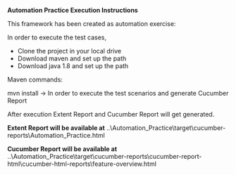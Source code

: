 <b>Automation Practice Execution Instructions</b>

This framework has been created as automation exercise:
	
In order to execute the test cases,

* Clone the project in your local drive
* Download maven and set up the path
* Download java 1.8 and set up the path

Maven commands:

mvn install -> In order to execute the test scenarios and generate Cucumber Report

After execution Extent Report and Cucumber Report will get generated.

<b>Extent Report will be available at</b>
..\Automation_Practice\target\cucumber-reports\Automation_Practice.html

<b>Cucumber Report will be available at</b>
..\Automation_Practice\target\cucumber-reports\cucumber-report-html\cucumber-html-reports\feature-overview.html

